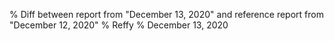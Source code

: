 % Diff between report from "December 13, 2020" and reference report from "December 12, 2020"
% Reffy
% December 13, 2020

